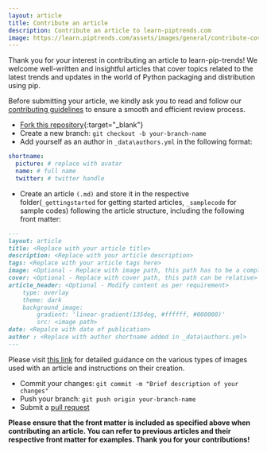 ```yaml
---
layout: article
title: Contribute an article
description: Contribute an article to learn-piptrends.com
image: https://learn.piptrends.com/assets/images/general/contribute-cover.png
---
```


Thank you for your interest in contributing an article to learn-pip-trends! We welcome well-written and insightful articles that cover topics related to the latest trends and updates in the world of Python packaging and distribution using pip.

Before submitting your article, we kindly ask you to read and follow our [contributing guidelines](./contributing) to ensure a smooth and efficient review process.

- [Fork this repository](https://github.com/tankala/learn-pip-trends/fork){:target="_blank"}
- Create a new branch: `git checkout -b your-branch-name`
- Add yourself as an author in ```_data\authors.yml``` in the following format:
```yml
shortname:
  picture: # replace with avatar 
  name: # full name
  twitter: # twitter handle
```
- Create an article `(.md)` and store it in the respective folder(```_gettingstarted``` for getting started articles, ```_samplecode``` for sample codes) following the article structure, including the following front matter:
```markdown
---
layout: article
title: <Replace with your article title>
description: <Replace with your article description>
tags: <Replace with your article tags here>
image: <Optional - Replace with image path, this path has to be a complete url>
cover: <Optional - Replace with cover path, this path can be relative>
article_header: <Optional - Modify content as per requirement>
    type: overlay
    theme: dark
    background_image:
        gradient: 'linear-gradient(135deg, #ffffff, #000000)'
        src: <image path>
date: <Repalce with date of publication>
author : <Replace with author shortname added in _data\authors.yml>
---
```
  Please visit [this link](./images) for detailed guidance on the various types of images used with an article and instructions on their creation. 
- Commit your changes: ```git commit -m "Brief description of your changes"```
- Push your branch: ```git push origin your-branch-name```
- Submit a [pull request](https://docs.github.com/en/pull-requests/collaborating-with-pull-requests/proposing-changes-to-your-work-with-pull-requests/creating-a-pull-request)

**Please ensure that the front matter is included as specified above when contributing an article. You can refer to previous articles and their respective front matter for examples. Thank you for your contributions!**
